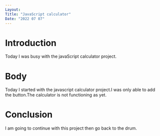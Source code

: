 ```yaml
---
Layout:
Title: "JavaScript calculator"
Date: "2022 07 07"
---
```


# Introduction
Today I was busy with the javaScript calculator project.

# Body
Today I started with the javascript calculator project.I was only able to add the button.The calculator is not functioning as yet.

# Conclusion
I am going to continue with this project then go back to the drum.
